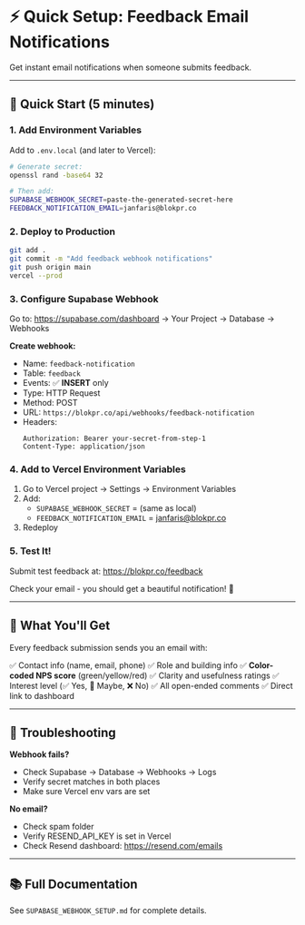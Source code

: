 # ⚡ Quick Setup: Feedback Email Notifications

Get instant email notifications when someone submits feedback.

---

## 🚀 Quick Start (5 minutes)

### 1. Add Environment Variables

Add to `.env.local` (and later to Vercel):

```bash
# Generate secret:
openssl rand -base64 32

# Then add:
SUPABASE_WEBHOOK_SECRET=paste-the-generated-secret-here
FEEDBACK_NOTIFICATION_EMAIL=janfaris@blokpr.co
```

### 2. Deploy to Production

```bash
git add .
git commit -m "Add feedback webhook notifications"
git push origin main
vercel --prod
```

### 3. Configure Supabase Webhook

Go to: https://supabase.com/dashboard → Your Project → Database → Webhooks

**Create webhook:**
- Name: `feedback-notification`
- Table: `feedback`
- Events: ✅ **INSERT** only
- Type: HTTP Request
- Method: POST
- URL: `https://blokpr.co/api/webhooks/feedback-notification`
- Headers:
  ```
  Authorization: Bearer your-secret-from-step-1
  Content-Type: application/json
  ```

### 4. Add to Vercel Environment Variables

1. Go to Vercel project → Settings → Environment Variables
2. Add:
   - `SUPABASE_WEBHOOK_SECRET` = (same as local)
   - `FEEDBACK_NOTIFICATION_EMAIL` = janfaris@blokpr.co
3. Redeploy

### 5. Test It!

Submit test feedback at: https://blokpr.co/feedback

Check your email - you should get a beautiful notification! 🎉

---

## 📧 What You'll Get

Every feedback submission sends you an email with:

✅ Contact info (name, email, phone)
✅ Role and building info
✅ **Color-coded NPS score** (green/yellow/red)
✅ Clarity and usefulness ratings
✅ Interest level (✅ Yes, 🤔 Maybe, ❌ No)
✅ All open-ended comments
✅ Direct link to dashboard

---

## 🐛 Troubleshooting

**Webhook fails?**
- Check Supabase → Database → Webhooks → Logs
- Verify secret matches in both places
- Make sure Vercel env vars are set

**No email?**
- Check spam folder
- Verify RESEND_API_KEY is set in Vercel
- Check Resend dashboard: https://resend.com/emails

---

## 📚 Full Documentation

See `SUPABASE_WEBHOOK_SETUP.md` for complete details.
